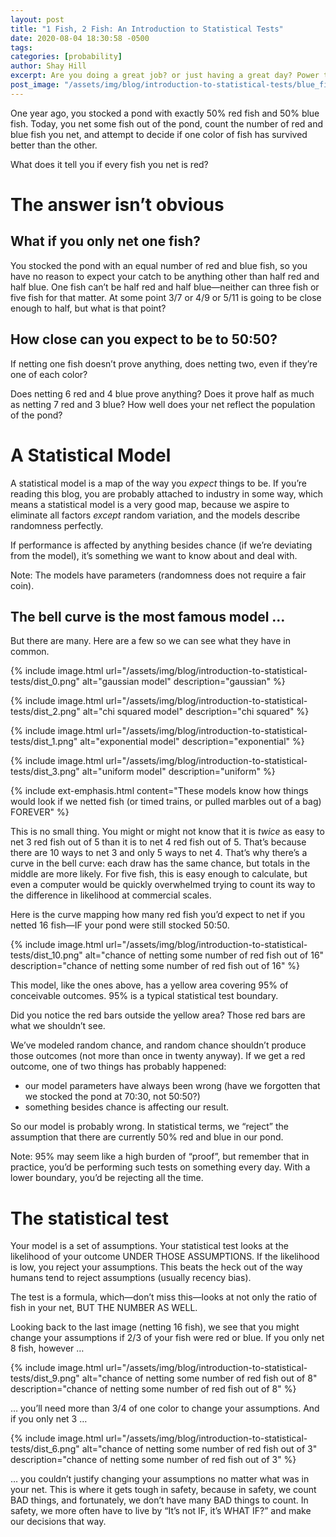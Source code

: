 ```yaml
---
layout: post
title: "1 Fish, 2 Fish: An Introduction to Statistical Tests"
date: 2020-08-04 18:30:58 -0500
tags:
categories: [probability]
author: Shay Hill
excerpt: Are you doing a great job? or just having a great day? Power through? or change course?
post_image: "/assets/img/blog/introduction-to-statistical-tests/blue_fish.png"
---
```


One year ago, you stocked a pond with exactly 50% red fish and 50% blue fish. Today, you net some fish out of the pond, count the number of red and blue fish you net, and attempt to decide if one color of fish has survived better than the other.

What does it tell you if every fish you net is red?

# The answer isn’t obvious

## What if you only net one fish?

You stocked the pond with an equal number of red and blue fish, so you have no reason to expect your catch to be anything other than half red and half blue. One fish can’t be half red and half blue—neither can three fish or five fish for that matter. At some point 3/7 or 4/9 or 5/11 is going to be close enough to half, but what is that point?

## How close can you expect to be to 50:50?

If netting one fish doesn’t prove anything, does netting two, even if they’re one of each color?

Does netting 6 red and 4 blue prove anything? Does it prove half as much as netting 7 red and 3 blue? How well does your net reflect the population of the pond?

# A Statistical Model

A statistical model is a map of the way you *expect* things to be. If you’re reading this blog, you are probably attached to industry in some way, which means a statistical model is a very good map, because we aspire to eliminate all factors *except* random variation, and the models describe randomness perfectly.

If performance is affected by anything besides chance (if we’re deviating from the model), it’s something we want to know about and deal with.

Note: The models have parameters (randomness does not require a fair coin).

## The bell curve is the most famous model …

But there are many. Here are a few so we can see what they have in common.

{% include image.html url="/assets/img/blog/introduction-to-statistical-tests/dist_0.png" alt="gaussian model" description="gaussian" %}

{% include image.html url="/assets/img/blog/introduction-to-statistical-tests/dist_2.png" alt="chi squared model" description="chi squared" %}

{% include image.html url="/assets/img/blog/introduction-to-statistical-tests/dist_1.png" alt="exponential model" description="exponential" %}

{% include image.html url="/assets/img/blog/introduction-to-statistical-tests/dist_3.png" alt="uniform model" description="uniform" %}

{% include ext-emphasis.html content="These models know how things would look if we netted fish (or timed trains, or pulled marbles out of a bag) FOREVER" %}

This is no small thing. You might or might not know that it is *twice* as easy to net 3 red fish out of 5 than it is to net 4 red fish out of 5. That’s because there are 10 ways to net 3 and only 5 ways to net 4. That’s why there’s a curve in the bell curve: each draw has the same chance, but totals in the middle are more likely. For five fish, this is easy enough to calculate, but even a computer would be quickly overwhelmed trying to count its way to the difference in likelihood at commercial scales.

Here is the curve mapping how many red fish you’d expect to net if you netted 16 fish—IF your pond were still stocked 50:50.

{% include image.html url="/assets/img/blog/introduction-to-statistical-tests/dist_10.png" alt="chance of netting some number of red fish out of 16" description="chance of netting some number of red fish out of 16" %}

This model, like the ones above, has a yellow area covering 95% of conceivable outcomes. 95% is a typical statistical test boundary.

Did you notice the red bars outside the yellow area? Those red bars are what we shouldn’t see.

We’ve modeled random chance, and random chance shouldn’t produce those outcomes (not more than once in twenty anyway). If we get a red outcome, one of two things has probably happened:

* our model parameters have always been wrong (have we forgotten that we stocked the pond at 70:30, not 50:50?)
* something besides chance is affecting our result.

So our model is probably wrong. In statistical terms, we “reject” the assumption that there are currently 50% red and blue in our pond.

Note: 95% may seem like a high burden of “proof”, but remember that in practice, you’d be performing such tests on something every day. With a lower boundary, you’d be rejecting all the time.

# The statistical test

Your model is a set of assumptions. Your statistical test looks at the likelihood of your outcome UNDER THOSE ASSUMPTIONS. If the likelihood is low, you reject your assumptions. This beats the heck out of the way humans tend to reject assumptions (usually recency bias).

The test is a formula, which—don’t miss this—looks at not only the ratio of fish in your net, BUT THE NUMBER AS WELL.

Looking back to the last image (netting 16 fish), we see that you might change your assumptions if 2/3 of your fish were red or blue. If you only net 8 fish, however …

{% include image.html url="/assets/img/blog/introduction-to-statistical-tests/dist_9.png" alt="chance of netting some number of red fish out of 8" description="chance of netting some number of red fish out of 8" %}

… you’ll need more than 3/4 of one color to change your assumptions. And if you only net 3 …

{% include image.html url="/assets/img/blog/introduction-to-statistical-tests/dist_6.png" alt="chance of netting some number of red fish out of 3" description="chance of netting some number of red fish out of 3" %}

… you couldn’t justify changing your assumptions no matter what was in your net. This is where it gets tough in safety, because in safety, we count BAD things, and fortunately, we don’t have many BAD things to count. In safety, we more often have to live by “It’s not IF, it’s WHAT IF?” and make our decisions that way.
